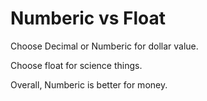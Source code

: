 # Numberic vs Float

Choose Decimal or Numberic for dollar value.

Choose float for science things.

Overall, Numberic is better for money.